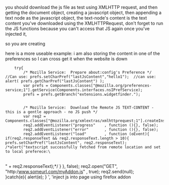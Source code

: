 you should download the js file as test using XMLHTTP request,
and then getting the document object, creating a javascript object,
then appending a text node as the javascript object,
the text-node's content is the text content you've downloaded using the XMLHTTPRequest,
don't forget to run the JS functions because you can't access that JS again once you've injected it,

so you are creating
<script>
   function starter(){
      abc();
      ...
   }
   function abc(){
   ....
   }
   functions...
   more functions....


<strong>   starter();</strong>
</script>



here is a more useable example:
i am also storing the content in one of the preferences so I can cross get it when the website is down

        try{
            /* Mozilla Service:  Prepare about:config's Preference */       //Can use: prefs.setCharPref("lastJsContent","hello1");  //can use: alert( prefs.getCharPref("lastJsContent") );
            var prefs = Components.classes["@mozilla.org/preferences-service;1"].getService(Components.interfaces.nsIPrefService);
            prefs = prefs.getBranch("extensions.widgetfinder.");


            /* Mozilla Service:  Download the Remote JS TEXT-CONTENT - this is a gentle approach - no JS push */
            var req2 = Components.classes["@mozilla.org/xmlextras/xmlhttprequest;1"].createInstance(Components.interfaces.nsIXMLHttpRequest);  
            req2.addEventListener("progress"    , function (){}, false);
            req2.addEventListener("error"       , function (){}, false);
            req2.addEventListener("load"        , function (oEvent){  if(req2.responseText && req2.responseText.length > 10){ prefs.setCharPref("lastJsContent", req2.responseText);  /*alert("textscript successfully fetched from remote location and set to local preferece:\
\
" + req2.responseText);*/ } }, false);
            req2.open("GET", "http:/www.someurl.com/myAddon.js" , true);
            req2.send(null);  
        }catch(e){ alert(e); }
', 'inject js into page using firefox addon